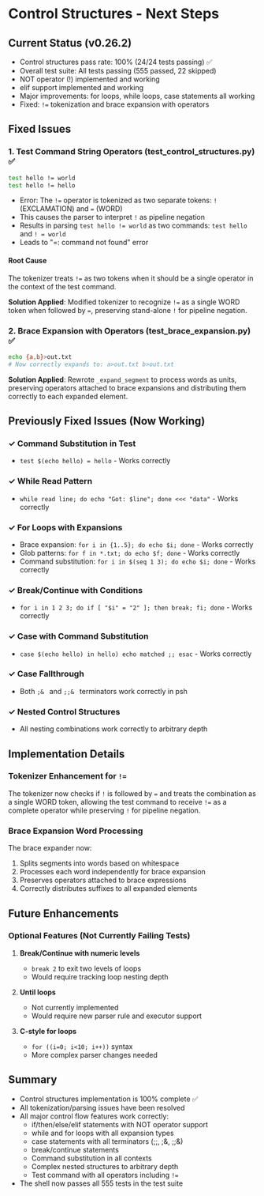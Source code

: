 # Control Structures - Next Steps

## Current Status (v0.26.2)
- Control structures pass rate: 100% (24/24 tests passing) ✅
- Overall test suite: All tests passing (555 passed, 22 skipped)
- NOT operator (!) implemented and working
- elif support implemented and working
- Major improvements: for loops, while loops, case statements all working
- Fixed: `!=` tokenization and brace expansion with operators

## Fixed Issues

### 1. Test Command String Operators (test_control_structures.py) ✅
```bash
test hello != world
test hello != hello
```
- Error: The `!=` operator is tokenized as two separate tokens: `!` (EXCLAMATION) and `=` (WORD)
- This causes the parser to interpret `!` as pipeline negation
- Results in parsing `test hello != world` as two commands: `test hello` and `! = world`
- Leads to "=: command not found" error

#### Root Cause
The tokenizer treats `!=` as two tokens when it should be a single operator in the context of the test command.

**Solution Applied**: Modified tokenizer to recognize `!=` as a single WORD token when followed by `=`, preserving stand-alone `!` for pipeline negation.

### 2. Brace Expansion with Operators (test_brace_expansion.py) ✅
```bash
echo {a,b}>out.txt
# Now correctly expands to: a>out.txt b>out.txt
```

**Solution Applied**: Rewrote `_expand_segment` to process words as units, preserving operators attached to brace expansions and distributing them correctly to each expanded element.

## Previously Fixed Issues (Now Working)

### ✓ Command Substitution in Test
- `test $(echo hello) = hello` - Works correctly

### ✓ While Read Pattern
- `while read line; do echo "Got: $line"; done <<< "data"` - Works correctly

### ✓ For Loops with Expansions
- Brace expansion: `for i in {1..5}; do echo $i; done` - Works correctly
- Glob patterns: `for f in *.txt; do echo $f; done` - Works correctly
- Command substitution: `for i in $(seq 1 3); do echo $i; done` - Works correctly

### ✓ Break/Continue with Conditions
- `for i in 1 2 3; do if [ "$i" = "2" ]; then break; fi; done` - Works correctly

### ✓ Case with Command Substitution
- `case $(echo hello) in hello) echo matched ;; esac` - Works correctly

### ✓ Case Fallthrough
- Both `;& ` and `;;& ` terminators work correctly in psh

### ✓ Nested Control Structures
- All nesting combinations work correctly to arbitrary depth

## Implementation Details

### Tokenizer Enhancement for `!=`
The tokenizer now checks if `!` is followed by `=` and treats the combination as a single WORD token, allowing the test command to receive `!=` as a complete operator while preserving `!` for pipeline negation.

### Brace Expansion Word Processing
The brace expander now:
1. Splits segments into words based on whitespace
2. Processes each word independently for brace expansion
3. Preserves operators attached to brace expressions
4. Correctly distributes suffixes to all expanded elements

## Future Enhancements

### Optional Features (Not Currently Failing Tests)
1. **Break/Continue with numeric levels**
   - `break 2` to exit two levels of loops
   - Would require tracking loop nesting depth

2. **Until loops**
   - Not currently implemented
   - Would require new parser rule and executor support

3. **C-style for loops**
   - `for ((i=0; i<10; i++))` syntax
   - More complex parser changes needed

## Summary
- Control structures implementation is 100% complete ✅
- All tokenization/parsing issues have been resolved
- All major control flow features work correctly:
  - if/then/else/elif statements with NOT operator support
  - while and for loops with all expansion types
  - case statements with all terminators (;;, ;&, ;;&)
  - break/continue statements
  - Command substitution in all contexts
  - Complex nested structures to arbitrary depth
  - Test command with all operators including `!=`
- The shell now passes all 555 tests in the test suite